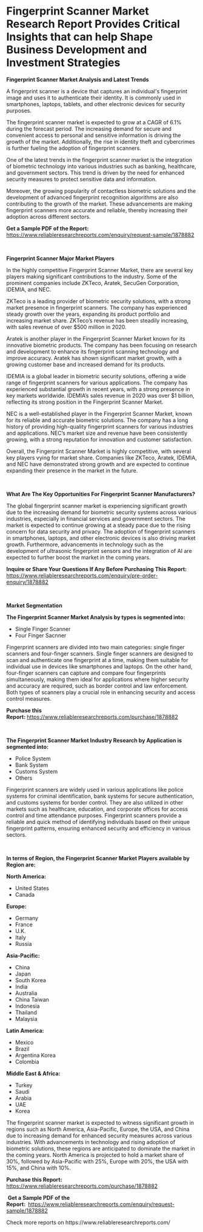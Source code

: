 <p><h1>Fingerprint Scanner Market Research Report Provides Critical Insights that can help Shape Business Development and Investment Strategies</h1></p><p><strong>Fingerprint Scanner Market Analysis and Latest Trends</strong></p>
<p><p>A fingerprint scanner is a device that captures an individual's fingerprint image and uses it to authenticate their identity. It is commonly used in smartphones, laptops, tablets, and other electronic devices for security purposes.</p><p>The fingerprint scanner market is expected to grow at a CAGR of 6.1% during the forecast period. The increasing demand for secure and convenient access to personal and sensitive information is driving the growth of the market. Additionally, the rise in identity theft and cybercrimes is further fueling the adoption of fingerprint scanners.</p><p>One of the latest trends in the fingerprint scanner market is the integration of biometric technology into various industries such as banking, healthcare, and government sectors. This trend is driven by the need for enhanced security measures to protect sensitive data and information.</p><p>Moreover, the growing popularity of contactless biometric solutions and the development of advanced fingerprint recognition algorithms are also contributing to the growth of the market. These advancements are making fingerprint scanners more accurate and reliable, thereby increasing their adoption across different sectors.</p></p>
<p><strong>Get a Sample PDF of the Report:&nbsp;</strong> <a href="https://www.reliableresearchreports.com/enquiry/request-sample/1878882">https://www.reliableresearchreports.com/enquiry/request-sample/1878882</a></p>
<p>&nbsp;</p>
<p><strong>Fingerprint Scanner Major Market Players</strong></p>
<p><p>In the highly competitive Fingerprint Scanner Market, there are several key players making significant contributions to the industry. Some of the prominent companies include ZKTeco, Aratek, SecuGen Corporation, IDEMIA, and NEC.</p><p>ZKTeco is a leading provider of biometric security solutions, with a strong market presence in fingerprint scanners. The company has experienced steady growth over the years, expanding its product portfolio and increasing market share. ZKTeco’s revenue has been steadily increasing, with sales revenue of over $500 million in 2020.</p><p>Aratek is another player in the Fingerprint Scanner Market known for its innovative biometric products. The company has been focusing on research and development to enhance its fingerprint scanning technology and improve accuracy. Aratek has shown significant market growth, with a growing customer base and increased demand for its products.</p><p>IDEMIA is a global leader in biometric security solutions, offering a wide range of fingerprint scanners for various applications. The company has experienced substantial growth in recent years, with a strong presence in key markets worldwide. IDEMIA’s sales revenue in 2020 was over $1 billion, reflecting its strong position in the Fingerprint Scanner Market.</p><p>NEC is a well-established player in the Fingerprint Scanner Market, known for its reliable and accurate biometric solutions. The company has a long history of providing high-quality fingerprint scanners for various industries and applications. NEC’s market size and revenue have been consistently growing, with a strong reputation for innovation and customer satisfaction.</p><p>Overall, the Fingerprint Scanner Market is highly competitive, with several key players vying for market share. Companies like ZKTeco, Aratek, IDEMIA, and NEC have demonstrated strong growth and are expected to continue expanding their presence in the market in the future.</p></p>
<p>&nbsp;</p>
<p><strong>What Are The Key Opportunities For Fingerprint Scanner Manufacturers?</strong></p>
<p><p>The global fingerprint scanner market is experiencing significant growth due to the increasing demand for biometric security systems across various industries, especially in financial services and government sectors. The market is expected to continue growing at a steady pace due to the rising concern for data security and privacy. The adoption of fingerprint scanners in smartphones, laptops, and other electronic devices is also driving market growth. Furthermore, advancements in technology such as the development of ultrasonic fingerprint sensors and the integration of AI are expected to further boost the market in the coming years.</p></p>
<p><strong>Inquire or Share Your Questions If Any Before Purchasing This Report:</strong> <a href="https://www.reliableresearchreports.com/enquiry/pre-order-enquiry/1878882">https://www.reliableresearchreports.com/enquiry/pre-order-enquiry/1878882</a></p>
<p>&nbsp;</p>
<p><strong>Market Segmentation</strong></p>
<p><strong>The Fingerprint Scanner Market Analysis by types is segmented into:</strong></p>
<p><ul><li>Single Finger Scanner</li><li>Four Finger Sacnner</li></ul></p>
<p><p>Fingerprint scanners are divided into two main categories: single finger scanners and four-finger scanners. Single finger scanners are designed to scan and authenticate one fingerprint at a time, making them suitable for individual use in devices like smartphones and laptops. On the other hand, four-finger scanners can capture and compare four fingerprints simultaneously, making them ideal for applications where higher security and accuracy are required, such as border control and law enforcement. Both types of scanners play a crucial role in enhancing security and access control measures.</p></p>
<p><strong>Purchase this Report:&nbsp;</strong><a href="https://www.reliableresearchreports.com/purchase/1878882">https://www.reliableresearchreports.com/purchase/1878882</a></p>
<p>&nbsp;</p>
<p><strong>The Fingerprint Scanner Market Industry Research by Application is segmented into:</strong></p>
<p><ul><li>Police System</li><li>Bank System</li><li>Customs System</li><li>Others</li></ul></p>
<p><p>Fingerprint scanners are widely used in various applications like police systems for criminal identification, bank systems for secure authentication, and customs systems for border control. They are also utilized in other markets such as healthcare, education, and corporate offices for access control and time attendance purposes. Fingerprint scanners provide a reliable and quick method of identifying individuals based on their unique fingerprint patterns, ensuring enhanced security and efficiency in various sectors.</p></p>
<p>&nbsp;</p>
<p><strong>In terms of Region, the Fingerprint Scanner Market Players available by Region are:</strong></p>
<p>
    <p> <strong> North America: </strong>
        <ul>
            <li>United States</li>
            <li>Canada</li>
        </ul>
        </p> 
    <p> <strong> Europe: </strong>
        <ul>
            <li>Germany</li>
            <li>France</li>
            <li>U.K.</li>
            <li>Italy</li>
            <li>Russia</li>
        </ul>
        </p> 
    <p> <strong> Asia-Pacific: </strong>
        <ul>
            <li>China</li>
            <li>Japan</li>
            <li>South Korea</li>
            <li>India</li>
            <li>Australia</li>
            <li>China Taiwan</li>
            <li>Indonesia</li>
            <li>Thailand</li>
            <li>Malaysia</li>
        </ul>
        </p> 
    <p> <strong> Latin America: </strong>
        <ul>
            <li>Mexico</li>
            <li>Brazil</li>
            <li>Argentina Korea</li>
            <li>Colombia</li>
        </ul>
        </p> 
    <p> <strong> Middle East & Africa: </strong>
        <ul>
            <li>Turkey</li>
            <li>Saudi</li>
            <li>Arabia</li>
            <li>UAE</li>
            <li>Korea</li>
        </ul>
    </p>
    </p>
<p><p>The fingerprint scanner market is expected to witness significant growth in regions such as North America, Asia-Pacific, Europe, the USA, and China due to increasing demand for enhanced security measures across various industries. With advancements in technology and rising adoption of biometric solutions, these regions are anticipated to dominate the market in the coming years. North America is projected to hold a market share of 30%, followed by Asia-Pacific with 25%, Europe with 20%, the USA with 15%, and China with 10%.</p></p>
<p><strong>Purchase this Report: </strong><a href="https://www.reliableresearchreports.com/purchase/1878882">https://www.reliableresearchreports.com/purchase/1878882</a></p>
<p>&nbsp;<strong>Get a Sample PDF of the Report:&nbsp;&nbsp;</strong><a href="https://www.reliableresearchreports.com/enquiry/request-sample/1878882">https://www.reliableresearchreports.com/enquiry/request-sample/1878882</a></p>
<p><strong></strong></p>
<p>Check more reports on https://www.reliableresearchreports.com/</p>